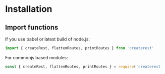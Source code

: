 # Installation

## Import functions

If you use babel or latest build of node.js:

```js
import { createRest, flattenRoutes, printRoutes } from 'createrest'
```

For commonjs based modules:

```js
const { createRest, flattenRoutes, printRoutes } = require('createrest')
```
